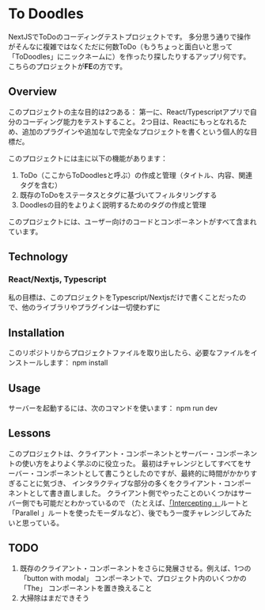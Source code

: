 # To Doodles 
NextJSでToDoのコーディングテストプロジェクトです。
多分思う通りで操作がそんなに複雑ではなくただに何数ToDo（もうちょっと面白いと思って「ToDoodles」にニックネームに）を作ったり探したりするアップリ何です。
こちらのプロジェクトが**FE**の方です。

## Overview
このプロジェクトの主な目的は2つある：
第一に、React/Typescriptアプリで自分のコーディング能力をテストすること。
2つ目は、Reactにもっとなれるため、追加のプラグインや追加なしで完全なプロジェクトを書くという個人的な目標だ。

このプロジェクトには主に以下の機能があります：
1. ToDo（ここからToDoodlesと呼ぶ）の作成と管理（タイトル、内容、関連タグを含む）
2. 既存のToDoをステータスとタグに基づいてフィルタリングする
3. Doodlesの目的をよりよく説明するためのタグの作成と管理

このプロジェクトには、ユーザー向けのコードとコンポーネントがすべて含まれています。


## Technology
### React/Nextjs, Typescript
私の目標は、このプロジェクトをTypescript/Nextjsだけで書くことだったので、他のライブラリやプラグインは一切使わずに


## Installation
このリポジトリからプロジェクトファイルを取り出したら、必要なファイルをインストールします：
npm install


## Usage
サーバーを起動するには、次のコマンドを使います：
npm run dev


## Lessons
このプロジェクトは、クライアント・コンポーネントとサーバー・コンポーネントの使い方をよりよく学ぶのに役立った。
最初はチャレンジとしてすべてをサーバー・コンポーネントとして書こうとしたのですが、最終的に時間がかかりすぎることに気づき、
インタラクティブな部分の多くをクライアント・コンポーネントとして書き直しました。
クライアント側でやったことのいくつかはサーバー側でも可能だとわかっているので
（たとえば、[「Intercepting 」](https://nextjs.org/docs/app/building-your-application/routing/intercepting-routes)ルートと 「Parallel 」ルートを使ったモーダルなど）、後でもう一度チャレンジしてみたいと思っている。

## TODO
1. 既存のクライアント・コンポーネントをさらに発展させる。例えば、1つの 「button with modal」 コンポーネントで、プロジェクト内のいくつかの 「The」 コンポーネントを置き換えること
2. 大掃除はまだできそう
